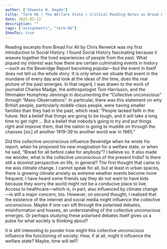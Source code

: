 ```yaml
---
author: ["Shweata N. Hegde"]
title: "Term 06 | The Welfare State | Critical Reading Notes on Bread For All (Introduction)" 
date: 2025-05-13
description: ""
tags: ["assignments", "term-06"]
ShowToc: true
---
```

Reading excerpts from Bread For All by Chris Renwick was my first introduction to Social History. I found Social History fascinating because it weaves together the lived experiences of people from the past. What piqued my interest was how there are certain culminating events in history—such as the Beveridge Report becoming popular—but the event in itself does not tell us the whole story. It is only when we situate that event in the mundane of every day and look at the ideas of the time, does the real picture of the past emerges. In that regard, I was drawn to the work of journalist Charles Madge, the anthropologist Tom Harrisson, and the filmmaker Humphrey Jennings in documenting the “Collective unconscious” through  “Mass-Observations”.  In particular, there was this statement on why British people, particularly middle-class people, were having smaller families than they had in the past, which read: “People lacked faith in the future. Not a belief that things are going to be tough, and it will take a long time to get right ... But a belief that nobody’s going to try and put things right and improve them, that the nation is going to muddle on through the chaoses [sic] of another 1919–39 to another world war in 1965.” 

Did this collective unconscious influence Beveridge when he wrote his report, when he proposed his new imagination for a welfare state, or when he said, “Bread for all before cake for anybody”? I believe so. It also made me wonder, what is the collective unconscious of the present India? Is there still a doomist perspective on life, in general? The first thought that came to me was climate change. I cannot speak for all, but at least in urban spaces, there is growing climate anxiety as extreme weather events become more frequent. I have heard some friends say they do not want to have kids because they worry the world might not be a conducive place to live. Access to healthcare—which is, in part, also influenced by climate change—is still a major concern, too. However, on second thought, I realised that the existence of the internet and social media might influence the collective unconscious. Maybe if one can sift through the polarised debates, misinformation and hoaxes, an understanding of the collective unconscious emerges. Or perhaps studying these polarised debates itself gives us a pulse for what society is thinking about?

It is still interesting to ponder how might this collective unconscious influence the functioning of society. How, if at all, might it influence the welfare state? Maybe, time will tell?
